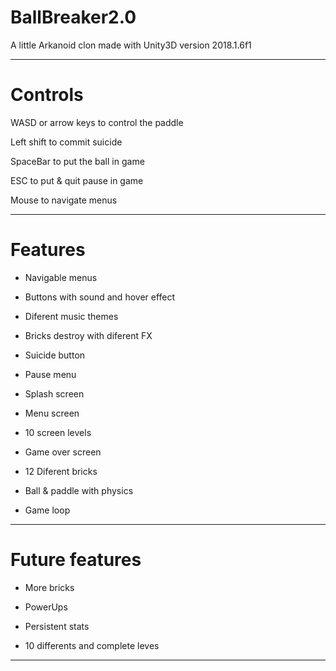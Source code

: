 # BallBreaker2.0
A little Arkanoid clon made with Unity3D version 2018.1.6f1

-------------------------------------------------------------
# Controls

WASD or arrow keys to control the paddle

Left shift to commit suicide

SpaceBar to put the ball in game

ESC to put & quit pause in game

Mouse to navigate menus

-------------------------------------------------------------
# Features

- Navigable menus

- Buttons with sound and hover effect

- Diferent music themes

- Bricks destroy with diferent FX

- Suicide button

- Pause menu

- Splash screen

- Menu screen

- 10 screen levels

- Game over screen

- 12 Diferent bricks

- Ball & paddle with physics

- Game loop

--------------------------------------------------------------
# Future features

- More bricks

- PowerUps

- Persistent stats

- 10 differents and complete leves

--------------------------------------------------------------


